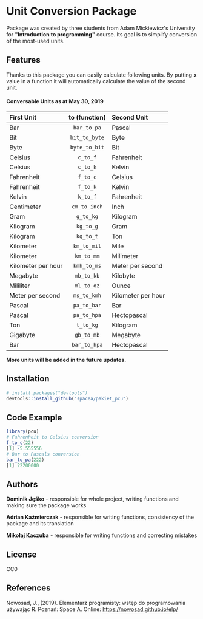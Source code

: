 # Unit Conversion Package
Package was created by three students from Adam Mickiewicz's University for **"Introduction to programming"** course. Its goal is to simplify conversion of the most-used units.

## Features
Thanks to this package you can easily calculate following units. By putting **x** value in a function it will automatically calculate the value of the second unit.


#### Conversable Units as at May 30, 2019
| First Unit | to (function)       | Second Unit |
| :---                        |     :---:      | :---          |
| Bar                 | `bar_to_pa`     | Pascal    |
| Bit                    | `bit_to_byte`       | Byte      |
| Byte                    | `byte_to_bit`       | Bit     |
| Celsius                   | `c_to_f`       | Fahrenheit     |
| Celsius                  | `c_to_k`       | Kelvin     |
| Fahrenheit                    | `f_to_c`       | Celsius      |
| Fahrenheit                   | `f_to_k`       | Kelvin       |
| Kelvin                    | `k_to_f`       | Fahrenheit     |
| Centimeter                    | `cm_to_inch`       | Inch      |
| Gram                    | `g_to_kg`       | Kilogram     |
| Kilogram                   | `kg_to_g`       | Gram     |
| Kilogram                   | `kg_to_t`       | Ton     |
| Kilometer                    | `km_to_mil`       | Mile     |
| Kilometer                    | `km_to_mm`       | Milimeter     |
| Kilometer per hour        | `kmh_to_ms`       | Meter per second      |
| Megabyte                   | `mb_to_kb`       | Kilobyte      |
| Mililiter                  | `ml_to_oz`       | Ounce     |
| Meter per second        | `ms_to_kmh`       | Kilometer per hour     |
| Pascal                  | `pa_to_bar`       | Bar      |
| Pascal                   | `pa_to_hpa`       | Hectopascal      |
| Ton                   | `t_to_kg`       | Kilogram      |
| Gigabyte                   | `gb_to_mb`       | Megabyte      |
| Bar                  | `bar_to_hpa`       | Hectopascal      |

**More units will be added in the future updates.**

## Installation
``` r
# install.packages("devtools")
devtools::install_github("spacea/pakiet_pcu")
```

## Code Example
``` r
library(pcu)
# Fahrenheit to Celsius conversion
f_to_c(22)
[1] -5.555556
# Bar to Pascals conversion
bar_to_pa(222)
[1] 22200000
```

## Authors
**Dominik Jęśko** - responsible for whole project, writing functions and making sure the package works

**Adrian Kaźmierczak** - responsible for writing functions, consistency of the package and its translation  

**Mikołaj Kaczuba** - responsible for writing functions and correcting mistakes


## License
CC0

## References
Nowosad, J., (2019). Elementarz programisty: wstęp do programowania używając R. Poznań: Space A. Online: https://nowosad.github.io/elp/
